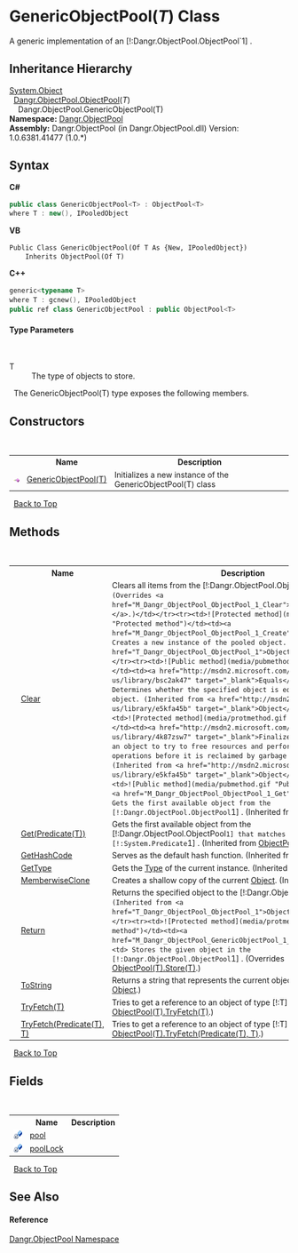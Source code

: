 # GenericObjectPool(*T*) Class
 

A generic implementation of an [!:Dangr.ObjectPool.ObjectPool`1] .


## Inheritance Hierarchy
<a href="http://msdn2.microsoft.com/en-us/library/e5kfa45b" target="_blank">System.Object</a><br />&nbsp;&nbsp;<a href="T_Dangr_ObjectPool_ObjectPool_1">Dangr.ObjectPool.ObjectPool</a>(*T*)<br />&nbsp;&nbsp;&nbsp;&nbsp;Dangr.ObjectPool.GenericObjectPool(T)<br />
**Namespace:**&nbsp;<a href="N_Dangr_ObjectPool">Dangr.ObjectPool</a><br />**Assembly:**&nbsp;Dangr.ObjectPool (in Dangr.ObjectPool.dll) Version: 1.0.6381.41477 (1.0.*)

## Syntax

**C#**<br />
``` C#
public class GenericObjectPool<T> : ObjectPool<T>
where T : new(), IPooledObject

```

**VB**<br />
``` VB
Public Class GenericObjectPool(Of T As {New, IPooledObject})
	Inherits ObjectPool(Of T)
```

**C++**<br />
``` C++
generic<typename T>
where T : gcnew(), IPooledObject
public ref class GenericObjectPool : public ObjectPool<T>
```


#### Type Parameters
&nbsp;<dl><dt>T</dt><dd>The type of objects to store.</dd></dl>&nbsp;
The GenericObjectPool(T) type exposes the following members.


## Constructors
&nbsp;<table><tr><th></th><th>Name</th><th>Description</th></tr><tr><td>![Public method](media/pubmethod.gif "Public method")</td><td><a href="M_Dangr_ObjectPool_GenericObjectPool_1__ctor">GenericObjectPool(T)</a></td><td>
Initializes a new instance of the GenericObjectPool(T) class</td></tr></table>&nbsp;
<a href="#genericobjectpool(*t*)-class">Back to Top</a>

## Methods
&nbsp;<table><tr><th></th><th>Name</th><th>Description</th></tr><tr><td>![Public method](media/pubmethod.gif "Public method")</td><td><a href="M_Dangr_ObjectPool_GenericObjectPool_1_Clear">Clear</a></td><td>
Clears all items from the [!:Dangr.ObjectPool.ObjectPool`1] .
 (Overrides <a href="M_Dangr_ObjectPool_ObjectPool_1_Clear">ObjectPool(T).Clear()</a>.)</td></tr><tr><td>![Protected method](media/protmethod.gif "Protected method")</td><td><a href="M_Dangr_ObjectPool_ObjectPool_1_Create">Create</a></td><td>
Creates a new instance of the pooled object.
 (Inherited from <a href="T_Dangr_ObjectPool_ObjectPool_1">ObjectPool(T)</a>.)</td></tr><tr><td>![Public method](media/pubmethod.gif "Public method")</td><td><a href="http://msdn2.microsoft.com/en-us/library/bsc2ak47" target="_blank">Equals</a></td><td>
Determines whether the specified object is equal to the current object.
 (Inherited from <a href="http://msdn2.microsoft.com/en-us/library/e5kfa45b" target="_blank">Object</a>.)</td></tr><tr><td>![Protected method](media/protmethod.gif "Protected method")</td><td><a href="http://msdn2.microsoft.com/en-us/library/4k87zsw7" target="_blank">Finalize</a></td><td>
Allows an object to try to free resources and perform other cleanup operations before it is reclaimed by garbage collection.
 (Inherited from <a href="http://msdn2.microsoft.com/en-us/library/e5kfa45b" target="_blank">Object</a>.)</td></tr><tr><td>![Public method](media/pubmethod.gif "Public method")</td><td><a href="M_Dangr_ObjectPool_ObjectPool_1_Get">Get()</a></td><td>
Gets the first available object from the [!:Dangr.ObjectPool.ObjectPool`1] .
 (Inherited from <a href="T_Dangr_ObjectPool_ObjectPool_1">ObjectPool(T)</a>.)</td></tr><tr><td>![Public method](media/pubmethod.gif "Public method")</td><td><a href="M_Dangr_ObjectPool_ObjectPool_1_Get_1">Get(Predicate(T))</a></td><td>
Gets the first available object from the [!:Dangr.ObjectPool.ObjectPool`1] that matches the given [!:System.Predicate`1] .
 (Inherited from <a href="T_Dangr_ObjectPool_ObjectPool_1">ObjectPool(T)</a>.)</td></tr><tr><td>![Public method](media/pubmethod.gif "Public method")</td><td><a href="http://msdn2.microsoft.com/en-us/library/zdee4b3y" target="_blank">GetHashCode</a></td><td>
Serves as the default hash function.
 (Inherited from <a href="http://msdn2.microsoft.com/en-us/library/e5kfa45b" target="_blank">Object</a>.)</td></tr><tr><td>![Public method](media/pubmethod.gif "Public method")</td><td><a href="http://msdn2.microsoft.com/en-us/library/dfwy45w9" target="_blank">GetType</a></td><td>
Gets the <a href="http://msdn2.microsoft.com/en-us/library/42892f65" target="_blank">Type</a> of the current instance.
 (Inherited from <a href="http://msdn2.microsoft.com/en-us/library/e5kfa45b" target="_blank">Object</a>.)</td></tr><tr><td>![Protected method](media/protmethod.gif "Protected method")</td><td><a href="http://msdn2.microsoft.com/en-us/library/57ctke0a" target="_blank">MemberwiseClone</a></td><td>
Creates a shallow copy of the current <a href="http://msdn2.microsoft.com/en-us/library/e5kfa45b" target="_blank">Object</a>.
 (Inherited from <a href="http://msdn2.microsoft.com/en-us/library/e5kfa45b" target="_blank">Object</a>.)</td></tr><tr><td>![Public method](media/pubmethod.gif "Public method")</td><td><a href="M_Dangr_ObjectPool_ObjectPool_1_Return">Return</a></td><td>
Returns the specified object to the [!:Dangr.ObjectPool.ObjectPool`1] .
 (Inherited from <a href="T_Dangr_ObjectPool_ObjectPool_1">ObjectPool(T)</a>.)</td></tr><tr><td>![Protected method](media/protmethod.gif "Protected method")</td><td><a href="M_Dangr_ObjectPool_GenericObjectPool_1_Store">Store</a></td><td>
Stores the given object in the [!:Dangr.ObjectPool.ObjectPool`1] .
 (Overrides <a href="M_Dangr_ObjectPool_ObjectPool_1_Store">ObjectPool(T).Store(T)</a>.)</td></tr><tr><td>![Public method](media/pubmethod.gif "Public method")</td><td><a href="http://msdn2.microsoft.com/en-us/library/7bxwbwt2" target="_blank">ToString</a></td><td>
Returns a string that represents the current object.
 (Inherited from <a href="http://msdn2.microsoft.com/en-us/library/e5kfa45b" target="_blank">Object</a>.)</td></tr><tr><td>![Protected method](media/protmethod.gif "Protected method")</td><td><a href="M_Dangr_ObjectPool_GenericObjectPool_1_TryFetch_1">TryFetch(T)</a></td><td>
Tries to get a reference to an object of type [!:T] .
 (Overrides <a href="M_Dangr_ObjectPool_ObjectPool_1_TryFetch_1">ObjectPool(T).TryFetch(T)</a>.)</td></tr><tr><td>![Protected method](media/protmethod.gif "Protected method")</td><td><a href="M_Dangr_ObjectPool_GenericObjectPool_1_TryFetch">TryFetch(Predicate(T), T)</a></td><td>
Tries to get a reference to an object of type [!:T] .
 (Overrides <a href="M_Dangr_ObjectPool_ObjectPool_1_TryFetch">ObjectPool(T).TryFetch(Predicate(T), T)</a>.)</td></tr></table>&nbsp;
<a href="#genericobjectpool(*t*)-class">Back to Top</a>

## Fields
&nbsp;<table><tr><th></th><th>Name</th><th>Description</th></tr><tr><td>![Private field](media/privfield.gif "Private field")</td><td><a href="F_Dangr_ObjectPool_GenericObjectPool_1_pool">pool</a></td><td /></tr><tr><td>![Private field](media/privfield.gif "Private field")</td><td><a href="F_Dangr_ObjectPool_GenericObjectPool_1_poolLock">poolLock</a></td><td /></tr></table>&nbsp;
<a href="#genericobjectpool(*t*)-class">Back to Top</a>

## See Also


#### Reference
<a href="N_Dangr_ObjectPool">Dangr.ObjectPool Namespace</a><br />